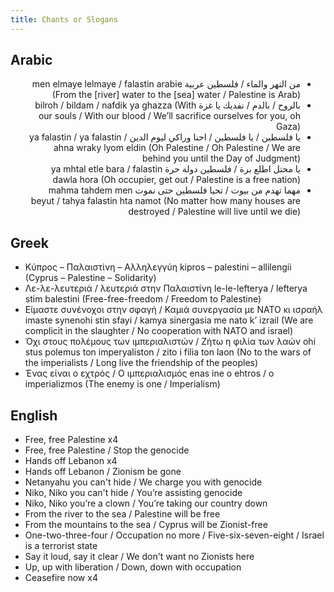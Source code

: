```yaml
---
title: Chants or Slogans
---
```


## Arabic

<div dir='rtl' lang="ar">

- من النهر والماء / فلسطين عربية men elmaye lelmaye / falastin arabie (From the \[river\] water to the \[sea\] water / Palestine is Arab)
- بالروح / بالدم / نفديك يا غزة bilroh / bildam / nafdik ya ghazza (With our souls / With our blood / We’ll sacrifice ourselves for you, oh Gaza)
- يا فلسطين / يا فلسطين / احنا وراكي ليوم الدين ya falastin / ya falastin / ahna wraky lyom eldin (Oh Palestine / Oh Palestine / We are behind you until the Day of Judgment)
- يا محتل اطلع برة / فلسطين دولة حرة ya mhtal etle bara / falastin dawla hora (Oh occupier, get out / Palestine is a free nation)
- مهما تهدم من بيوت / تحيا فلسطين حتى نموت mahma tahdem men beyut / tahya falastin hta namot (No matter how many houses are destroyed / Palestine will live until we die)

</div>

## Greek

<div lang="el">

- Κύπρος – Παλαιστίνη – Αλληλεγγύη kipros – palestini – allilengii (Cyprus – Palestine – Solidarity)
- Λε-λε-λευτεριά / λευτεριά στην Παλαιστίνη le-le-lefterya / lefterya stim balestini (Free-free-freedom / Freedom to Palestine)
- Είμαστε συνένοχοι στην σφαγή / Καμιά συνεργασία με ΝΑΤΟ κι ισραήλ imaste synenohi stin sfayi / kamya sinergasia me nato k’ izrail (We are complicit in the slaughter / No cooperation with NATO and israel)
- Όχι στους πολέμους των ιμπεριαλιστών / Ζήτω η φιλία των λαών ohi stus polemus ton imperyaliston / zito i filia ton laon (No to the wars of the imperialists / Long live the friendship of the peoples)
- Ένας είναι ο εχτρός / Ο ιμπεριαλισμός enas ine o ehtros / o imperializmos (The enemy is one / Imperialism)

</div>

## English

<div lang="en">

- Free, free Palestine x4
- Free, free Palestine / Stop the genocide
- Hands off Lebanon x4
- Hands off Lebanon / Zionism be gone
- Netanyahu you can't hide / We charge you with genocide
- Niko, Niko you can't hide / You’re assisting genocide
- Niko, Niko you’re a clown / You’re taking our country down
- From the river to the sea / Palestine will be free
- From the mountains to the sea / Cyprus will be Zionist-free
- One-two-three-four / Occupation no more / Five-six-seven-eight / Israel is a terrorist state
- Say it loud, say it clear / We don't want no Zionists here
- Up, up with liberation / Down, down with occupation
- Ceasefire now x4

</div>
